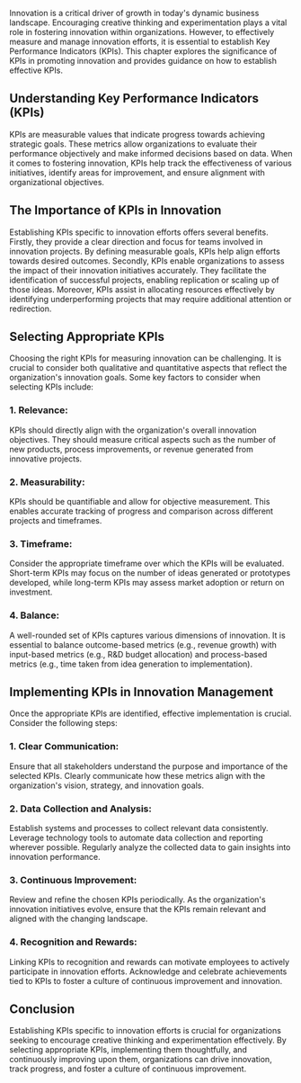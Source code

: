 
Innovation is a critical driver of growth in today's dynamic business landscape. Encouraging creative thinking and experimentation plays a vital role in fostering innovation within organizations. However, to effectively measure and manage innovation efforts, it is essential to establish Key Performance Indicators (KPIs). This chapter explores the significance of KPIs in promoting innovation and provides guidance on how to establish effective KPIs.

Understanding Key Performance Indicators (KPIs)
-----------------------------------------------

KPIs are measurable values that indicate progress towards achieving strategic goals. These metrics allow organizations to evaluate their performance objectively and make informed decisions based on data. When it comes to fostering innovation, KPIs help track the effectiveness of various initiatives, identify areas for improvement, and ensure alignment with organizational objectives.

The Importance of KPIs in Innovation
------------------------------------

Establishing KPIs specific to innovation efforts offers several benefits. Firstly, they provide a clear direction and focus for teams involved in innovation projects. By defining measurable goals, KPIs help align efforts towards desired outcomes. Secondly, KPIs enable organizations to assess the impact of their innovation initiatives accurately. They facilitate the identification of successful projects, enabling replication or scaling up of those ideas. Moreover, KPIs assist in allocating resources effectively by identifying underperforming projects that may require additional attention or redirection.

Selecting Appropriate KPIs
--------------------------

Choosing the right KPIs for measuring innovation can be challenging. It is crucial to consider both qualitative and quantitative aspects that reflect the organization's innovation goals. Some key factors to consider when selecting KPIs include:

### 1. Relevance:

KPIs should directly align with the organization's overall innovation objectives. They should measure critical aspects such as the number of new products, process improvements, or revenue generated from innovative projects.

### 2. Measurability:

KPIs should be quantifiable and allow for objective measurement. This enables accurate tracking of progress and comparison across different projects and timeframes.

### 3. Timeframe:

Consider the appropriate timeframe over which the KPIs will be evaluated. Short-term KPIs may focus on the number of ideas generated or prototypes developed, while long-term KPIs may assess market adoption or return on investment.

### 4. Balance:

A well-rounded set of KPIs captures various dimensions of innovation. It is essential to balance outcome-based metrics (e.g., revenue growth) with input-based metrics (e.g., R\&D budget allocation) and process-based metrics (e.g., time taken from idea generation to implementation).

Implementing KPIs in Innovation Management
------------------------------------------

Once the appropriate KPIs are identified, effective implementation is crucial. Consider the following steps:

### 1. Clear Communication:

Ensure that all stakeholders understand the purpose and importance of the selected KPIs. Clearly communicate how these metrics align with the organization's vision, strategy, and innovation goals.

### 2. Data Collection and Analysis:

Establish systems and processes to collect relevant data consistently. Leverage technology tools to automate data collection and reporting wherever possible. Regularly analyze the collected data to gain insights into innovation performance.

### 3. Continuous Improvement:

Review and refine the chosen KPIs periodically. As the organization's innovation initiatives evolve, ensure that the KPIs remain relevant and aligned with the changing landscape.

### 4. Recognition and Rewards:

Linking KPIs to recognition and rewards can motivate employees to actively participate in innovation efforts. Acknowledge and celebrate achievements tied to KPIs to foster a culture of continuous improvement and innovation.

Conclusion
----------

Establishing KPIs specific to innovation efforts is crucial for organizations seeking to encourage creative thinking and experimentation effectively. By selecting appropriate KPIs, implementing them thoughtfully, and continuously improving upon them, organizations can drive innovation, track progress, and foster a culture of continuous improvement.
